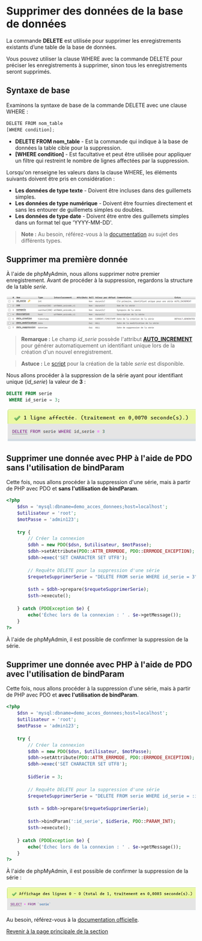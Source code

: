 # Supprimer des données de la base de données

La commande __DELETE__ est utilisée pour supprimer les enregistrements existants d’une table de la base de données.

Vous pouvez utiliser la clause WHERE avec la commande DELETE pour préciser les enregistrements à supprimer, sinon tous les enregistrements seront supprimés.

## Syntaxe de base

Examinons la syntaxe de base de la commande DELETE avec une clause WHERE :

```js
DELETE FROM nom_table
[WHERE condition];
```

- __DELETE FROM nom\_table__ - Est la commande qui indique à la base de données la table cible pour la suppression.
- __[WHERE condition]__ - Est facultative et peut être utilisée pour appliquer un filtre qui restreint le nombre de lignes affectées par la suppression.

Lorsqu'on renseigne les valeurs dans la clause WHERE, les éléments suivants doivent être pris en considération :

- __Les données de type texte__ - Doivent être incluses dans des guillemets simples.
- __Les données de type numérique__ - Doivent être fournies directement et sans les entourer de guillemets simples ou doubles.
- __Les données de type date__ - Doivent être entre des guillemets simples dans un format tel que 'YYYY-MM-DD'.

>**Note :** Au besoin, référez-vous à la [documentation](https://dev.mysql.com/doc/refman/8.0/en/data-types.html) au sujet des différents types.

## Supprimer ma première donnée

À l'aide de phpMyAdmin, nous allons supprimer notre premier enregistrement. Avant de procéder à la suppression, regardons la structure de la table _serie_.

![Structure de la table série.](../images/structure-table-serie.PNG)

>**Remarque :** Le champ _id\_serie_ possède l'attribut __[AUTO_INCREMENT](https://dev.mysql.com/doc/refman/8.0/en/example-auto-increment.html)__ pour générer automatiquement un identifiant unique lors de la création d'un nouvel enregistrement.

>**Astuce :** Le [script](../src/exemple-interaction-bd/creation-table-serie.sql) pour la création de la table _serie_ est disponible.

Nous allons procéder à la suppression de la série ayant pour identifiant unique (_id\_serie_) la valeur de __3__ :

```sql
DELETE FROM serie
 WHERE id_serie = 3;
```

![Image de confirmation lors de la suppression d'une série avec phpMyAdmin](../images/confirmation-suppression-phpmyadmin.PNG)

## Supprimer une donnée avec PHP à l'aide de PDO sans l'utilisation de bindParam

Cette fois, nous allons procéder à la suppression d'une série, mais à partir de PHP avec PDO et __sans l'utilisation de bindParam__.

```php
<?php
    $dsn = 'mysql:dbname=demo_acces_donnees;host=localhost';
    $utilisateur = 'root';
    $motPasse = 'admin123';

    try {
        // Créer la connexion
        $dbh = new PDO($dsn, $utilisateur, $motPasse);
        $dbh->setAttribute(PDO::ATTR_ERRMODE, PDO::ERRMODE_EXCEPTION);
        $dbh->exec('SET CHARACTER SET UTF8');

        // Requête DELETE pour la suppression d'une série
        $requeteSupprimerSerie = "DELETE FROM serie WHERE id_serie = 3";

        $sth = $dbh->prepare($requeteSupprimerSerie);
        $sth->execute();

    } catch (PDOException $e) {
        echo('Échec lors de la connexion : ' . $e->getMessage());
    }
?>
```

À l'aide de phpMyAdmin, il est possible de confirmer la suppression de la série.

## Supprimer une donnée avec PHP à l'aide de PDO avec l'utilisation de bindParam

Cette fois, nous allons procéder à la suppression d'une série, mais à partir de PHP avec PDO et __avec l'utilisation de bindParam__.

```php
<?php
    $dsn = 'mysql:dbname=demo_acces_donnees;host=localhost';
    $utilisateur = 'root';
    $motPasse = 'admin123';

    try {
        // Créer la connexion
        $dbh = new PDO($dsn, $utilisateur, $motPasse);
        $dbh->setAttribute(PDO::ATTR_ERRMODE, PDO::ERRMODE_EXCEPTION);
        $dbh->exec('SET CHARACTER SET UTF8');

        $idSerie = 3;

        // Requête DELETE pour la suppression d'une série
        $requeteSupprimerSerie = "DELETE FROM serie WHERE id_serie = :id_serie";

        $sth = $dbh->prepare($requeteSupprimerSerie);

        $sth->bindParam(':id_serie', $idSerie, PDO::PARAM_INT);
        $sth->execute();

    } catch (PDOException $e) {
        echo('Échec lors de la connexion : ' . $e->getMessage());
    }
?>
```

À l'aide de phpMyAdmin, il est possible de confirmer la suppression de la série :

![Confirmation de la suppression de la série avec PDO à partir de phpMyAdmin](../images/confirmation-suppression-phpmyadmin-pdo.PNG/)

Au besoin, référez-vous à la [documentation officielle](https://dev.mysql.com/doc/refman/8.0/en/delete.html).

[Revenir à la page principale de la section](README.md)
